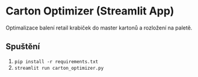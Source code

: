 # Carton Optimizer (Streamlit App)

Optimalizace balení retail krabiček do master kartonů a rozložení na paletě.

## Spuštění

1. `pip install -r requirements.txt`
2. `streamlit run carton_optimizer.py`

